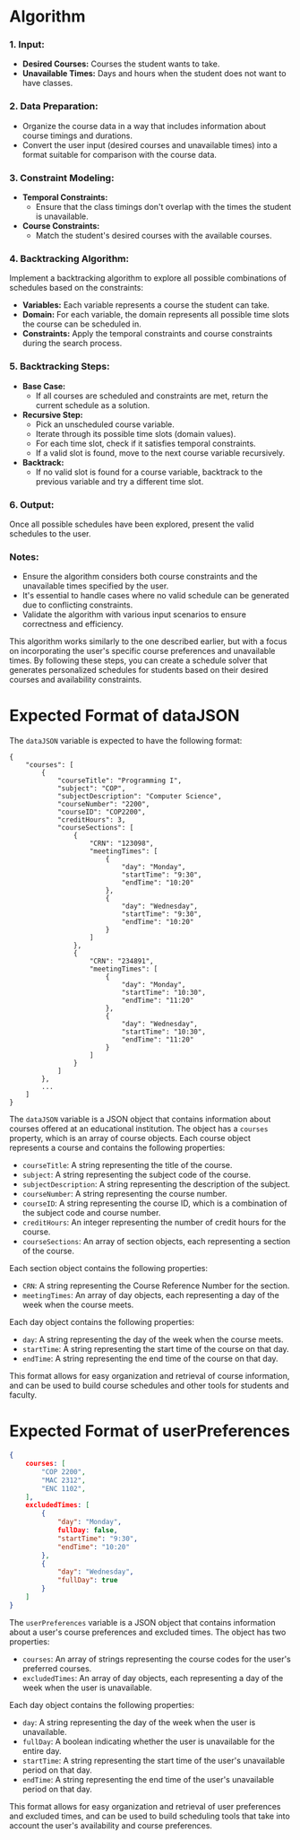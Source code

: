 # Algorithm

### 1. **Input:**

- **Desired Courses:** Courses the student wants to take.
- **Unavailable Times:** Days and hours when the student does not want to have classes.

### 2. **Data Preparation:**

- Organize the course data in a way that includes information about course timings and durations.
- Convert the user input (desired courses and unavailable times) into a format suitable for comparison with the course data.

### 3. **Constraint Modeling:**

- **Temporal Constraints:**
  - Ensure that the class timings don't overlap with the times the student is unavailable.
- **Course Constraints:**
  - Match the student's desired courses with the available courses.

### 4. **Backtracking Algorithm:**

Implement a backtracking algorithm to explore all possible combinations of schedules based on the constraints:

- **Variables:** Each variable represents a course the student can take.
- **Domain:** For each variable, the domain represents all possible time slots the course can be scheduled in.
- **Constraints:** Apply the temporal constraints and course constraints during the search process.

### 5. **Backtracking Steps:**

- **Base Case:**
  - If all courses are scheduled and constraints are met, return the current schedule as a solution.
- **Recursive Step:**
  - Pick an unscheduled course variable.
  - Iterate through its possible time slots (domain values).
  - For each time slot, check if it satisfies temporal constraints.
  - If a valid slot is found, move to the next course variable recursively.
- **Backtrack:**
  - If no valid slot is found for a course variable, backtrack to the previous variable and try a different time slot.

### 6. **Output:**

Once all possible schedules have been explored, present the valid schedules to the user.

### Notes:

- Ensure the algorithm considers both course constraints and the unavailable times specified by the user.
- It's essential to handle cases where no valid schedule can be generated due to conflicting constraints.
- Validate the algorithm with various input scenarios to ensure correctness and efficiency.

This algorithm works similarly to the one described earlier, but with a focus on incorporating the user's specific course preferences and unavailable times. By following these steps, you can create a schedule solver that generates personalized schedules for students based on their desired courses and availability constraints.

# Expected Format of dataJSON

The `dataJSON` variable is expected to have the following format:

```
{
    "courses": [
        {
            "courseTitle": "Programming I",
            "subject": "COP",
            "subjectDescription": "Computer Science",
            "courseNumber": "2200",
            "courseID": "COP2200",
            "creditHours": 3,
            "courseSections": [
                {
                    "CRN": "123098",
                    "meetingTimes": [
                        {
                            "day": "Monday",
                            "startTime": "9:30",
                            "endTime": "10:20"
                        },
                        {
                            "day": "Wednesday",
                            "startTime": "9:30",
                            "endTime": "10:20"
                        }
                    ]
                },
                {
                    "CRN": "234891",
                    "meetingTimes": [
                        {
                            "day": "Monday",
                            "startTime": "10:30",
                            "endTime": "11:20"
                        },
                        {
                            "day": "Wednesday",
                            "startTime": "10:30",
                            "endTime": "11:20"
                        }
                    ]
                }
            ]
        },
        ...
    ]
}
```

The `dataJSON` variable is a JSON object that contains information about courses offered at an educational institution. The object has a `courses` property, which is an array of course objects. Each course object represents a course and contains the following properties:

- `courseTitle`: A string representing the title of the course.
- `subject`: A string representing the subject code of the course.
- `subjectDescription`: A string representing the description of the subject.
- `courseNumber`: A string representing the course number.
- `courseID`: A string representing the course ID, which is a combination of the subject code and course number.
- `creditHours`: An integer representing the number of credit hours for the course.
- `courseSections`: An array of section objects, each representing a section of the course.

Each section object contains the following properties:

- `CRN`: A string representing the Course Reference Number for the section.
- `meetingTimes`: An array of day objects, each representing a day of the week when the course meets.

Each day object contains the following properties:

- `day`: A string representing the day of the week when the course meets.
- `startTime`: A string representing the start time of the course on that day.
- `endTime`: A string representing the end time of the course on that day.

This format allows for easy organization and retrieval of course information, and can be used to build course schedules and other tools for students and faculty.


# Expected Format of userPreferences
```json
{
    courses: [
        "COP 2200",
        "MAC 2312",
        "ENC 1102",
    ],
    excludedTimes: [
        {
            "day": "Monday",
            fullDay: false,
            "startTime": "9:30",
            "endTime": "10:20"
        },
        {
            "day": "Wednesday",
            "fullDay": true
        }
    ]
}
```

The `userPreferences` variable is a JSON object that contains information about a user's course preferences and excluded times. The object has two properties:

- `courses`: An array of strings representing the course codes for the user's preferred courses.
- `excludedTimes`: An array of day objects, each representing a day of the week when the user is unavailable.

Each day object contains the following properties:

- `day`: A string representing the day of the week when the user is unavailable.
- `fullDay`: A boolean indicating whether the user is unavailable for the entire day.
- `startTime`: A string representing the start time of the user's unavailable period on that day.
- `endTime`: A string representing the end time of the user's unavailable period on that day.

This format allows for easy organization and retrieval of user preferences and excluded times, and can be used to build scheduling tools that take into account the user's availability and course preferences.
